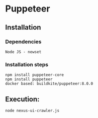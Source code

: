 # Puppeteer

## Installation
### Dependencies
```  
Node JS - newset
```
### Installation steps
``` 
npm install puppeteer-core 
npm install puppeteer 
docker based: buildkite/puppeteer:8.0.0
```

## Execution:
```  
node nexus-ui-crawler.js
```